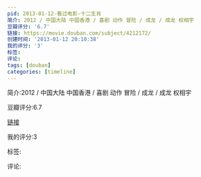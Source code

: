 ```yaml
---
pid: 2013-01-12-看过电影-十二生肖
简介: 2012 / 中国大陆 中国香港 / 喜剧 动作 冒险 / 成龙 / 成龙 权相宇
豆瓣评分: '6.7'
链接: https://movie.douban.com/subject/4212172/
创建时间: '2013-01-12 20:10:38'
我的评分: '3'
标签:
评论:
tags: [douban]
categories: [timeline]
---
```

简介:2012 / 中国大陆 中国香港 / 喜剧 动作 冒险 / 成龙 / 成龙 权相宇

豆瓣评分:6.7

[链接](https://movie.douban.com/subject/4212172/)

我的评分:3

标签:

评论:

